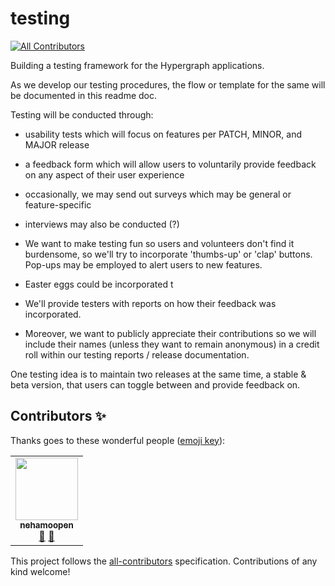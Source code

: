 # testing
<!-- ALL-CONTRIBUTORS-BADGE:START - Do not remove or modify this section -->
[![All Contributors](https://img.shields.io/badge/all_contributors-1-orange.svg?style=flat-square)](#contributors-)
<!-- ALL-CONTRIBUTORS-BADGE:END -->
Building a testing framework for the Hypergraph applications.

As we develop our testing procedures, the flow or template for the same will be documented in this readme doc.

Testing will be conducted through: 
  * usability tests which will focus on features per PATCH, MINOR, and MAJOR release
  * a feedback form which will allow users to voluntarily provide feedback on any aspect of their user experience
  * occasionally, we may send out surveys which may be general or feature-specific
  * interviews may also be conducted (?)
  
  
  * We want to make testing fun so users and volunteers don't find it burdensome, so we'll try to incorporate 'thumbs-up' or 'clap' buttons. Pop-ups may be employed to alert users to new features.
  * Easter eggs could be incorporated t
  * We'll provide testers with reports on how their feedback was incorporated.
  * Moreover, we want to publicly appreciate their contributions so we will include their names (unless they want to remain anonymous) in a credit roll within our testing reports / release documentation.

One testing idea is to maintain two releases at the same time, a stable & beta version, that users can toggle between and provide feedback on. 


## Contributors ✨

Thanks goes to these wonderful people ([emoji key](https://allcontributors.org/docs/en/emoji-key)):

<!-- ALL-CONTRIBUTORS-LIST:START - Do not remove or modify this section -->
<!-- prettier-ignore-start -->
<!-- markdownlint-disable -->
<table>
  <tr>
    <td align="center"><a href="https://github.com/nehamoopen"><img src="https://avatars3.githubusercontent.com/u/37183829?v=4" width="100px;" alt=""/><br /><sub><b>nehamoopen</b></sub></a><br /><a href="#ideas-nehamoopen" title="Ideas, Planning, & Feedback">🤔</a> <a href="#maintenance-nehamoopen" title="Maintenance">🚧</a></td>
  </tr>
</table>

<!-- markdownlint-enable -->
<!-- prettier-ignore-end -->
<!-- ALL-CONTRIBUTORS-LIST:END -->

This project follows the [all-contributors](https://github.com/all-contributors/all-contributors) specification. Contributions of any kind welcome!